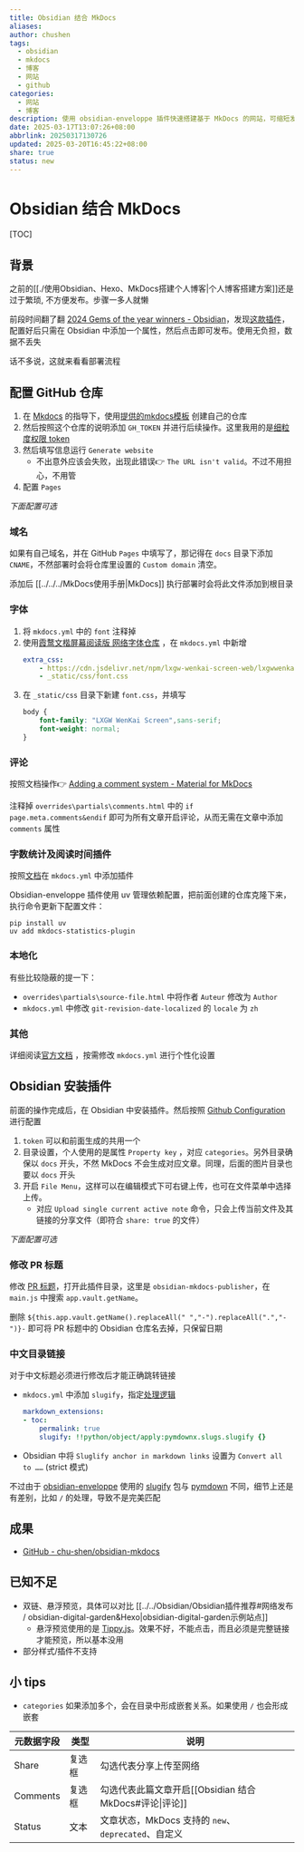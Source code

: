```yaml
---
title: Obsidian 结合 MkDocs
aliases: 
author: chushen
tags:
  - obsidian
  - mkdocs
  - 博客
  - 网站
  - github
categories:
  - 网站
  - 博客
description: 使用 obsidian-enveloppe 插件快速搭建基于 MkDocs 的网站，可缩短发布流程
date: 2025-03-17T13:07:26+08:00
abbrlink: 20250317130726
updated: 2025-03-20T16:45:22+08:00
share: true
status: new
---
```

# Obsidian 结合 MkDocs

[TOC]

## 背景

之前的[[./使用Obsidian、Hexo、MkDocs搭建个人博客|个人博客搭建方案]]还是过于繁琐, 不方便发布。步骤一多人就懒

前段时间翻了翻 [2024 Gems of the year winners - Obsidian](https://obsidian.md/blog/2024-goty-winners/)，发现[这款插件](https://github.com/Enveloppe/obsidian-enveloppe)，配置好后只需在 Obsidian 中添加一个属性，然后点击即可发布。使用无负担，数据不丢失

话不多说，这就来看看部署流程

## 配置 GitHub 仓库


1. 在 [Mkdocs](https://enveloppe.ovh/wikis/Mkdocs/#quick-installation-tutorial) 的指导下，使用[提供的mkdocs模板](https://github.com/enveloppe/mkdocs/generate) 创建自己的仓库
2. 然后按照这个仓库的说明添加 `GH_TOKEN` 并进行后续操作。这里我用的是[细粒度权限 token](https://github.com/settings/personal-access-tokens/new)
3. 然后填写信息运行 `Generate website`
	- 不出意外应该会失败，出现此错误👉 `The URL isn't valid`。不过不用担心，不用管
4. 配置 `Pages`

*下面配置可选*

### 域名

如果有自己域名，并在 GitHub `Pages` 中填写了，那记得在 `docs` 目录下添加 `CNAME`，不然部署时会将仓库里设置的 `Custom domain` 清空。

添加后 [[../../../MkDocs使用手册|MkDocs]] 执行部署时会将此文件添加到根目录


### 字体

1. 将 `mkdocs.yml` 中的 `font` 注释掉
2. 使用[霞鹜文楷屏幕阅读版 网络字体仓库](https://github.com/CMBill/lxgw-wenkai-screen-web) ，在 `mkdocs.yml` 中新增 
	```yml
	extra_css:
	    - https://cdn.jsdelivr.net/npm/lxgw-wenkai-screen-web/lxgwwenkaiscreen/result.css
	    - _static/css/font.css
	```
3. 在 `_static/css` 目录下新建 `font.css`，并填写
	```css
	body {
	    font-family: "LXGW WenKai Screen",sans-serif;
	    font-weight: normal;
	}
	```

### 评论

按照文档操作👉 [Adding a comment system - Material for MkDocs](https://squidfunk.github.io/mkdocs-material/setup/adding-a-comment-system/)

注释掉 `overrides\partials\comments.html` 中的 `if page.meta.comments&endif` 即可为所有文章开启评论，从而无需在文章中添加 `comments` 属性

### 字数统计及阅读时间插件

按照[文档](https://github.com/TonyCrane/mkdocs-statistics-plugin)在 `mkdocs.yml` 中添加插件

Obsidian-enveloppe 插件使用 uv 管理依赖配置，把前面创建的仓库克隆下来，执行命令更新下配置文件：
```shell
pip install uv
uv add mkdocs-statistics-plugin
```

### 本地化

有些比较隐蔽的提一下：
- `overrides\partials\source-file.html` 中将作者 `Auteur` 修改为 `Author`
-  `mkdocs.yml` 中修改 `git-revision-date-localized` 的 `locale` 为 `zh`

### 其他

 详细阅读[官方文档](https://squidfunk.github.io/mkdocs-material/getting-started/) ，按需修改 `mkdocs.yml` 进行个性化设置

## Obsidian 安装插件

前面的操作完成后，在 Obsidian 中安装插件。然后按照 [Github Configuration](https://enveloppe.ovh/Settings/Github/) 进行配置

1. `token` 可以和前面生成的共用一个
2. 目录设置，个人使用的是属性 `Property key` ，对应 `categories`。另外目录确保以 `docs` 开头，不然 MkDocs 不会生成对应文章。同理，后面的图片目录也要以 `docs` 开头
3. 开启 `File Menu`，这样可以在编辑模式下可右键上传，也可在文件菜单中选择上传。
	- 对应 `Upload single current active note` 命令，只会上传当前文件及其链接的分享文件（即符合 `share: true` 的文件）

*下面配置可选*

### 修改 PR 标题

修改 [PR 标题](https://github.com/Enveloppe/obsidian-enveloppe/blob/d86555227f455c1f4382d772a3bf0e319e3aaf6a/src/main.ts#L245)，打开此插件目录，这里是 `obsidian-mkdocs-publisher`，在 `main.js` 中搜索 `app.vault.getName`。

删除 `${this.app.vault.getName().replaceAll(" ","-").replaceAll(".","-")}-` 即可将 PR 标题中的 Obsidian 仓库名去掉，只保留日期

### 中文目录链接

对于中文标题必须进行修改后才能正确跳转链接

-  `mkdocs.yml` 中添加 `slugify`，指定[处理逻辑](https://squidfunk.github.io/mkdocs-material/setup/extensions/python-markdown/?h=permalink#+toc.slugify)
	```yml
	markdown_extensions:
	- toc:
	    permalink: true
	    slugify: !!python/object/apply:pymdownx.slugs.slugify {}
	```
- Obsidian 中将 `Sluglify anchor in markdown links` 设置为 `Convert all to ……` (strict 模式)

不过由于 [obsidian-enveloppe](https://github.com/Enveloppe/obsidian-enveloppe/blob/d86555227f455c1f4382d772a3bf0e319e3aaf6a/src/conversion/links.ts#L290) 使用的 [slugify](https://www.npmjs.com/package/slugify) 包与 [pymdown](https://facelessuser.github.io/pymdown-extensions/extras/slugs/) 不同，细节上还是有差别，比如 `/` 的处理，导致不是完美匹配

## 成果

- [GitHub - chu-shen/obsidian-mkdocs](https://github.com/chu-shen/obsidian-mkdocs)


## 已知不足

- 双链、悬浮预览，具体可以对比 [[../../Obsidian/Obsidian插件推荐#网络发布 / obsidian-digital-garden&Hexo|obsidian-digital-garden示例站点]]
	- 悬浮预览使用的是 [Tippy.js](https://tippyjs.bootcss.com/)。效果不好，不能点击，而且必须是完整链接才能预览，所以基本没用
- 部分样式/插件不支持


## 小 tips

- `categories` 如果添加多个，会在目录中形成嵌套关系。如果使用 `/` 也会形成嵌套

| 元数据字段    | 类型  | 说明                                      |
| -------- | --- | --------------------------------------- |
| Share    | 复选框 | 勾选代表分享上传至网络                             |
| Comments | 复选框 | 勾选代表此篇文章开启[[Obsidian 结合 MkDocs#评论\|评论]] |
| Status   | 文本  | 文章状态，MkDocs 支持的 `new`、`deprecated`、自定义  |
